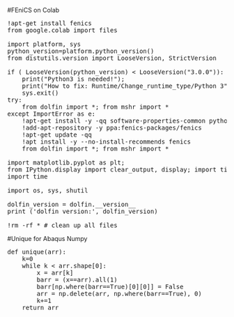 #FEniCS on Colab
<pre>!apt-get install fenics
from google.colab import files

import platform, sys
python_version=platform.python_version()
from distutils.version import LooseVersion, StrictVersion

if ( LooseVersion(python_version) < LooseVersion("3.0.0")):
    print("Python3 is needed!");
    print("How to fix: Runtime/Change_runtime_type/Python 3");
    sys.exit()
try:
    from dolfin import *; from mshr import *
except ImportError as e:
    !apt-get install -y -qq software-properties-common python-software-properties module-init-tools
    !add-apt-repository -y ppa:fenics-packages/fenics
    !apt-get update -qq
    !apt install -y --no-install-recommends fenics
    from dolfin import *; from mshr import *
    
import matplotlib.pyplot as plt;
from IPython.display import clear_output, display; import time; import dolfin.common.plotting as fenicsplot 
import time

import os, sys, shutil

dolfin_version = dolfin.__version__
print ('dolfin version:', dolfin_version)

!rm -rf * # clean up all files</pre>

#Unique for Abaqus Numpy
<pre>def unique(arr):
    k=0
    while k < arr.shape[0]:
        x = arr[k]
        barr = (x==arr).all(1)
        barr[np.where(barr==True)[0][0]] = False
        arr = np.delete(arr, np.where(barr==True), 0)
        k+=1
    return arr</pre>
